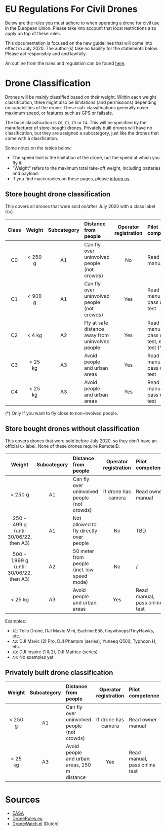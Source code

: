 # EU Regulations For Civil Drones

Below are the rules you must adhere to when operating a drone for civil use in the European Union.
Please take into account that local restrictions also apply on top of these rules.

This documentation is focused on the new guidelines that will come into effect in July 2020.
The author(s) take no liability for the statements below. Please act responsibly and and lawfully.

An outline from the rules and regulation can be found [here](https://www.easa.europa.eu/sites/default/files/dfu/217307_EASA_DRONE_POSTER_2018%20final.pdf).

# Drone Classification

Drones will be mainly classified based on their weight. Within each weight classification, there might also be
limitations (and permissions) depending on capabilities of the drone. These sub-classifications generally cover
maximum speed, or features such as GPS or failsafe.

The base classification is `C0`, `C1`, `C3` or `C4`. This will be specified by the manufacturer of store-bought drones. 
Privately built drones will have no classification, but they are assigned a subcategory, just like the drones that come with
a classfication.

Some notes on the tables below:
- The speed limit is the limitation of the drone, not the speed at which you fly it.
- "Weight" refers to the maximum total take-off weight, including batteries and payload.
- If you find inaccuracies on these pages, please [inform us](https://github.com/ByteWelder/DroneCrafting/issues).

## Store bought drone classification

This covers all drones that were sold on/after July 2020 with a class label (`Cx`).

 Class | Weight | Subcategory | Distance from people | Operator registration | Pilot competence | RemoteID | Speed
:---:|:-------:|:--:|:-------------------------------------------------|:---:|:-----------------------------------------------|:---:|:---------:
| C0 | < 250 g | A1 | Can fly over uninvolved people (not crowds)      | No  | Read owner manual                              | No  | < 19 m/s |
| C1 | < 900 g | A1 | Can fly over uninvolved people (not crowds)      | Yes | Read manual, pass online test                  | Yes | < 19 m/s |
| C2 | < 4 kg  | A2 | Fly at safe distance away from uninvolved people | Yes | Read manual, pass online test, extra test (\*) | Yes | < 19 m/s |
| C3 | < 25 kg | A3 | Avoid people and urban areas                     | Yes | Read manual, pass online test                  | Yes | < 19 m/s |
| C4 | < 25 kg | A3 | Avoid people and urban areas                     | Yes | Read manual, pass online test                  | Yes | /        |

(\*) Only if you want to fly close to non-involved people.

## Store bought drones without classification

This covers drones that were sold before July 2020, so they don't have an official `Cx` label.
None of these drones require RemoteID.

 Weight | Subcategory | Distance from people | Operator registration | Pilot competence | Speed 
:-------------------------------------------:|:--:|:--------------------------------------------|:-------------------:|:------------------------------|:----------
| < 250 g                                    | A1 | Can fly over uninvolved people (not crowds) | If drone has camera | Read owner manual             | < 19 m/s |
| 250 - 499 g<br/>(until 30/06/22, then A3)  | A1 | Not allowed to fly directly over people     | No                  | TBD                           | < 19 m/s |
| 500 - 1999 g<br/>(until 30/06/22, then A3) | A2 | 50 meter from people (incl. low speed mode) | No                  | /                             | < 19 m/s |
| < 25 kg                                    | A3 | Avoid people and urban areas                | Yes                 | Read manual, pass online test | /        |

Examples:
- `A1`: Tello Drone, DJI Mavic Mini, Eachine E58, tinywhoops/TinyHawks, etc.
- `A2`: DJI Mavic (2) Pro, DJI Phantom (series), Yuneeq Q500, Typhoon H, etc.
- `A3`: DJI Inspire (1 & 2), DJI Matrice (series)
- `A4`: No examples yet

## Privately built drone classification

 Weight | Subcategory | Distance from people | Operator registration | Pilot competence | Speed
:--------:|:--:|:---------------------------------------------|:-------------------:|:------------------------------|:---------:
| < 250 g | A1 | Can fly over uninvolved people (not crowds)  | If drone has camera | Read owner manual             | < 19 m/s |
| < 25 kg | A3 | Avoid people and urban areas, 150 m distance | Yes                 | Read manual, pass online test | /        |

# Sources

- [EASA](https://www.easa.europa.eu/easa-and-you/civil-drones-rpas)
- [DroneRules.eu](https://dronerules.eu/sl/professional/eu_regulations_updates)
- [DroneWatch.nl](https://www.dronewatch.nl/wp-content/uploads/2020/01/drone-open-categorie-A1-A2-A3-dronewatch-v1.jpg) (Dutch)

